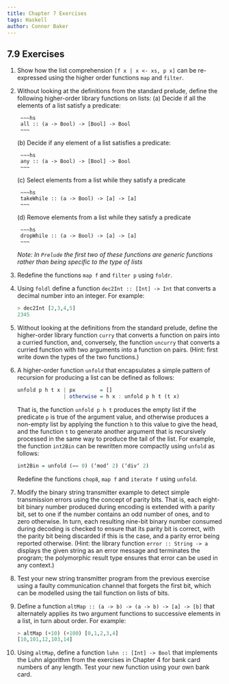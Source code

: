 ```yaml
---
title: Chapter 7 Exercises
tags: Haskell
author: Connor Baker
---
```


## 7.9 Exercises

1. Show how the list comprehension `[f x | x <- xs, p x]` can be re-expressed using the higher order functions `map` and `filter`.

    <script src="https://gist.github.com/ConnorBaker/f52b94a627dbff4b4144881095c2f68a.js"></script>

2. Without looking at the definitions from the standard prelude, define the following higher-order library functions on lists:
   (a)  Decide if all the elements of a list satisfy a predicate:

        ~~~hs
        all :: (a -> Bool) -> [Bool] -> Bool
        ~~~

   (b)  Decide if any element of a list satisfies a predicate:

        ~~~hs
        any :: (a -> Bool) -> [Bool] -> Bool
        ~~~

   (c)  Select elements from a list while they satisfy a predicate

        ~~~hs
        takeWhile :: (a -> Bool) -> [a] -> [a]
        ~~~

   (d)  Remove elements from a list while they satisfy a predicate

        ~~~hs
        dropWhile :: (a -> Bool) -> [a] -> [a]
        ~~~

    *Note: In `Prelude` the first two of these functions are generic functions rather than being specific to the type of lists*

    <script src="https://gist.github.com/ConnorBaker/9884fb621c0b1e6566cf93b357f77743.js"></script>

3. Redefine the functions `map f` and `filter p` using `foldr`.

    <script src="https://gist.github.com/ConnorBaker/3a6be340566ec0e9e02a420fe5e2e4fd.js"></script>

4. Using `foldl` define a function `dec2Int :: [Int] -> Int` that converts a decimal number into an integer. For example:

    ~~~hs
    > dec2Int [2,3,4,5]
    2345
    ~~~

    <script src="https://gist.github.com/ConnorBaker/dc7e07cd9108ee6c1ae5bcc9a1bd642c.js"></script>

5. Without looking at the definitions from the standard prelude, define the higher-order library function `curry` that converts a function on pairs into a curried function, and, conversely, the function `uncurry` that converts a curried function with two arguments into a function on pairs. (Hint: first write down the types of the two functions.)

    <script src="https://gist.github.com/ConnorBaker/6343df1128fb505fe1c1748e139040bc.js"></script>

6. A higher-order function `unfold` that encapsulates a simple pattern of recursion for producing a list can be defined as follows:

    ~~~hs
    unfold p h t x | px        = []
                   | otherwise = h x : unfold p h t (t x)
    ~~~

    That is, the function `unfold p h t` produces the empty list if the predicate `p` is true of the argument value, and otherwise produces a non-empty list by applying the function `h` to this value to give the head, and the function `t` to generate another argument that is recursively processed in the same way to produce the tail of the list. For example, the function `int2Bin` can be rewritten more compactly using `unfold` as follows:

    ~~~hs
    int2Bin = unfold (== 0) (‘mod‘ 2) (‘div‘ 2)
    ~~~

    Redefine the functions `chop8`, `map f` and `iterate f` using `unfold`.

7. Modify the binary string transmitter example to detect simple transmission errors using the concept of parity bits. That is, each eight-bit binary number produced during encoding is extended with a parity bit, set to one if the number contains an odd number of ones, and to zero otherwise. In turn, each resulting nine-bit binary number consumed during decoding is checked to ensure that its parity bit is correct, with the parity bit being discarded if this is the case, and a parity error being reported otherwise. (Hint: the library function `error :: String -> a` displays the given string as an error message and terminates the program; the polymorphic result type ensures that error can be used in any context.)

8. Test your new string transmitter program from the previous exercise using a faulty communication channel that forgets the first bit, which can be modelled using the tail function on lists of bits.

9.  Define a function `altMap :: (a -> b) -> (a -> b) -> [a] -> [b]` that alternately applies its two argument functions to successive elements in a list, in turn about order. For example:

    ~~~hs
    > altMap (+10) (+100) [0,1,2,3,4]
    [10,101,12,103,14]
    ~~~

10. Using `altMap`, define a function `luhn :: [Int] -> Bool` that implements the Luhn algorithm from the exercises in Chapter 4 for bank card numbers of any length. Test your new function using your own bank card.